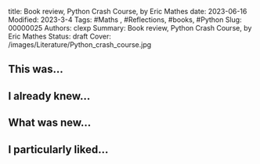title: Book review, Python Crash Course, by Eric Mathes
date: 2023-06-16
Modified: 2023-3-4
Tags: #Maths , #Reflections, #books, #Python 
Slug: 00000025
Authors: clexp
Summary: Book review, Python Crash Course, by Eric Mathes
Status: draft
Cover: /images/Literature/Python_crash_course.jpg
## This was...

## I already knew...

## What was new...

## I particularly liked... 

